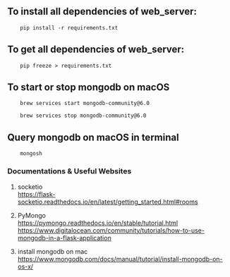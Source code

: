 ## To install all dependencies of web_server:

```
    pip install -r requirements.txt
```

## To get all dependencies of web_server:

```
    pip freeze > requirements.txt
```

## To start or stop mongodb on macOS

```
    brew services start mongodb-community@6.0
```

```
    brew services stop mongodb-community@6.0
```

## Query mongodb on macOS in terminal

```
    mongosh
```

### Documentations & Useful Websites

1. socketio  
   https://flask-socketio.readthedocs.io/en/latest/getting_started.html#rooms

2. PyMongo  
   https://pymongo.readthedocs.io/en/stable/tutorial.html  
   https://www.digitalocean.com/community/tutorials/how-to-use-mongodb-in-a-flask-application

3. install mongodb on mac  
   https://www.mongodb.com/docs/manual/tutorial/install-mongodb-on-os-x/
